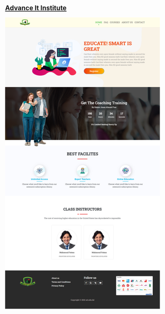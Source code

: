 ## [Advance It  Institute ](https://ait-edu.netlify.app/)
![Image  not found ]("./../public/Preview-site.png)

